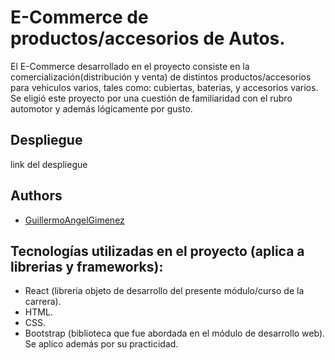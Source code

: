 
# E-Commerce de productos/accesorios de Autos.

El E-Commerce desarrollado en el proyecto consiste en la comercialización(distribución y venta) de distintos productos/accesorios para vehiculos varios, tales como: cubiertas, baterias, y accesorios varios.
Se eligió este proyecto por una cuestión de familiaridad con el rubro automotor y además lógicamente por gusto.


## Despliegue

link del despliegue


## Authors

- [GuillermoAngelGimenez]( https://github.com/GuillermoAngelGimenez/comision-47185_ReactJs/tree/guille/ProyectoFinal-gimenezguillermo)


## Tecnologías utilizadas en el proyecto (aplica a librerias y frameworks):

- React (libreria objeto de desarrollo del presente módulo/curso de la carrera).
- HTML.
- CSS.
- Bootstrap (biblioteca que fue abordada en el módulo de desarrollo web). Se aplico además por su practicidad.


